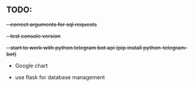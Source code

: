 TODO:
------
~~- correct arguments for sql requests~~

~~- test console version~~

~~- start to work with python telegram bot api (pip install python-telegram-bot)~~

- Google chart


- use flask for database management
